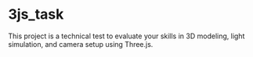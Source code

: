 # 3js_task
This project is a technical test to evaluate your skills in 3D modeling, light simulation, and camera setup using Three.js.
